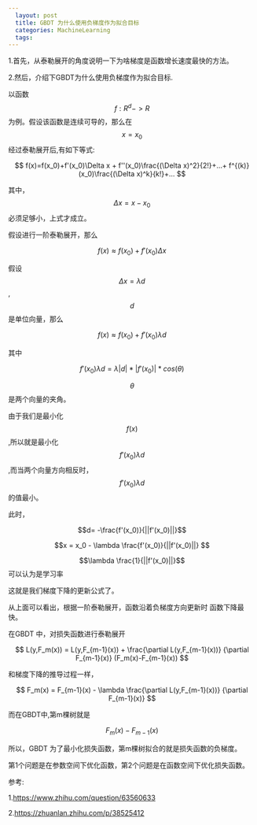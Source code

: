 ```yaml
---
  layout: post
  title: GBDT 为什么使用负梯度作为拟合目标
  categories: MachineLearning
  tags:
--- 
```


1.首先，从泰勒展开的角度说明一下为啥梯度是函数增长速度最快的方法。

2.然后，介绍下GBDT为什么使用负梯度作为拟合目标.


以函数$$f:R^d->R$$为例。假设该函数是连续可导的，那么在$$x=x_0$$经过泰勒展开后,有如下等式:

$$
f(x)=f(x_0)+f'(x_0)\Delta x + f''(x_0)\frac{(\Delta x)^2}{2!}+...+ f^{(k)}(x_0)\frac{(\Delta x)^k}{k!}+...
$$

其中，$$\Delta x = x- x_0 $$ 必须足够小，上式才成立。


假设进行一阶泰勒展开，那么

$$
f(x) \approx f(x_0)+f'(x_0)\Delta x
$$

假设 $$\Delta x = \lambda d$$ , $$d$$是单位向量，那么

$$
f(x) \approx f(x_0)+f'(x_0) \lambda d 
$$

其中

$$
f'(x_0) \lambda d  = \lambda |d| * |f'(x_0)| *cos(\theta)
$$

$$\theta$$是两个向量的夹角。

由于我们是最小化$$f(x)$$,所以就是最小化$$f'(x_0) \lambda d$$,而当两个向量方向相反时，$$f'(x_0) \lambda d $$ 的值最小。

此时，

$$d= -\frac{f'(x_0)}{||f'(x_0)||}$$

$$x = x_0 - \lambda \frac{f'(x_0)}{||f'(x_0)||} $$

$$\lambda \frac{1}{||f'(x_0)||}$$ 可以认为是学习率

这就是我们梯度下降的更新公式了。

从上面可以看出，根据一阶泰勒展开，函数沿着负梯度方向更新时 函数下降最快。


在GBDT 中，对损失函数进行泰勒展开

$$
L(y,F_m(x)) = L(y,F_{m-1}(x)) + \frac{\partial L(y,F_{m-1}(x))} {\partial F_{m-1}(x)} (F_m(x)-F_{m-1}(x))
$$

和梯度下降的推导过程一样，

$$
F_m(x) = F_{m-1}(x) - \lambda \frac{\partial L(y,F_{m-1}(x))} {\partial F_{m-1}(x)}
$$

而在GBDT中,第m棵树就是

$$
F_m(x)-F_{m-1}(x)
$$

所以，GBDT 为了最小化损失函数，第m棵树拟合的就是损失函数的负梯度。



第1个问题是在参数空间下优化函数，第2个问题是在函数空间下优化损失函数。

参考:

1.https://www.zhihu.com/question/63560633

2.https://zhuanlan.zhihu.com/p/38525412

